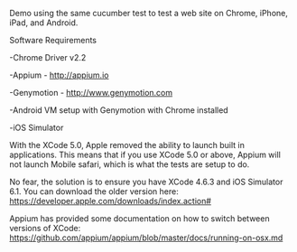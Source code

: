 Demo using the same cucumber test to test a web site on Chrome, iPhone, iPad, and Android.

Software Requirements

-Chrome Driver v2.2

-Appium - http://appium.io

-Genymotion - http://www.genymotion.com
   
   -Android VM setup with Genymotion with Chrome installed

-iOS Simulator


With the XCode 5.0, Apple removed the ability to launch built in applications.  This means that if you use XCode 5.0 or above, Appium will not launch Mobile safari, which is what the tests are setup to do.

No fear, the solution is to ensure you have XCode 4.6.3 and iOS Simulator 6.1.  You can download the older version here:  https://developer.apple.com/downloads/index.action#

Appium has provided some documentation on how to switch between versions of XCode:  https://github.com/appium/appium/blob/master/docs/running-on-osx.md